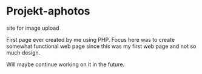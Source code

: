 # Projekt-aphotos
site for image upload

First page ever created by me using PHP.
Focus here was to create somewhat functional web page since this was my first web page and not so much design.

Will maybe continue working on it in the future.
